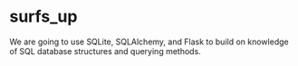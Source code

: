 # surfs_up
We are going to use SQLite, SQLAlchemy, and Flask to build on knowledge of SQL database structures and querying methods.
